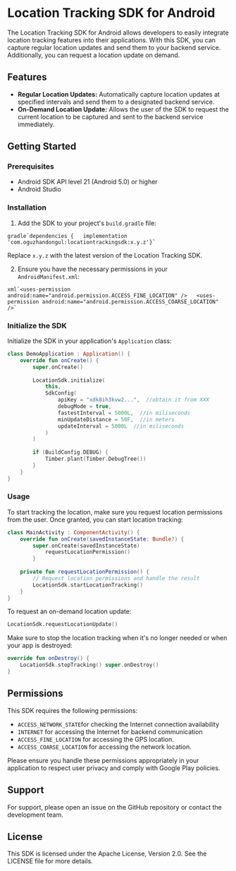 # Location Tracking SDK for Android

The Location Tracking SDK for Android allows developers to easily integrate location tracking features into their applications. With this SDK, you can capture regular location updates and send them to your backend service. Additionally, you can request a location update on demand.

## Features

-   **Regular Location Updates:** Automatically capture location updates at specified intervals and send them to a designated backend service.
-   **On-Demand Location Update:** Allows the user of the SDK to request the current location to be captured and sent to the backend service immediately.

## Getting Started

### Prerequisites

- Android SDK API level 21 (Android 5.0) or higher
- Android Studio

### Installation

1. Add the SDK to your project's `build.gradle` file:

``` gradle`dependencies {  
implementation 'com.oguzhandongul:locationtrackingsdk:x.y.z'}` ```

Replace `x.y.z` with the latest version of the Location Tracking SDK.

2. Ensure you have the necessary permissions in your `AndroidManifest.xml`:

``` xml`<uses-permission android:name="android.permission.ACCESS_FINE_LOCATION" />  
<uses-permission android:name="android.permission.ACCESS_COARSE_LOCATION" />` ```

### Initialize the SDK

Initialize the SDK in your application's `Application` class:

``` kotlin 
class DemoApplication : Application() {  
	override fun onCreate() {  
	    super.onCreate()  
	    
	    LocationSdk.initialize(  
	        this,  
		    SdkConfig(  
	            apiKey = "xdk8ih3kvw2...",  //obtain it from XXX
		        debugMode = true,  
		        fastestInterval = 5000L,  //in miliseconds
		        minUpdateDistance = 50F,  //in meters
		        updateInterval = 5000L  //in miliseconds
		    )  
	    )  
    
        if (BuildConfig.DEBUG) {  
            Timber.plant(Timber.DebugTree())  
        }  
    }
}  
```  

### Usage

To start tracking the location, make sure you request location permissions from the user. Once granted, you can start location tracking:

``` kotlin 
class MainActivity : ComponentActivity() {  
    override fun onCreate(savedInstanceState: Bundle?) { 
        super.onCreate(savedInstanceState) 
            requestLocationPermission() 
        }  
    
    private fun requestLocationPermission() { 
        // Request location permissions and handle the result 
        LocationSdk.startLocationTracking() 
    }
}  
```  

To request an on-demand location update:

``` kotlin 
LocationSdk.requestLocationUpdate()  
```  
Make sure to stop the location tracking when it's no longer needed or when your app is destroyed:

``` kotlin 
override fun onDestroy() {  
    LocationSdk.stopTracking() super.onDestroy()
}  
```   
## Permissions

This SDK requires the following permissions:

-   `ACCESS_NETWORK_STATE`for checking the Internet connection availability
-   `INTERNET` for accessing the Internet for backend communication
-   `ACCESS_FINE_LOCATION` for accessing the GPS location.
-   `ACCESS_COARSE_LOCATION` for accessing the network location.

Please ensure you handle these permissions appropriately in your application to respect user privacy and comply with Google Play policies.

## Support

For support, please open an issue on the GitHub repository or contact the development team.

## License

This SDK is licensed under the Apache License, Version 2.0. See the LICENSE file for more details.